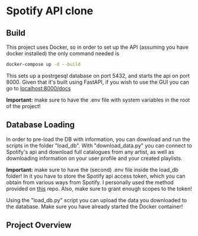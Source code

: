 # Spotify API clone
## Build
This project uses Docker, so in order to set up the API (assuming you have docker installed) the only command needed is

```bash
docker-compose up -d --build
```

This sets up a postrgesql database on port 5432, and starts the api on port 8000. Given that it's built using FastAPI, if you wish to use the GUI you can go to [localhost:8000/docs](http://localhost:8000/docs)

__Important:__ make sure to have the .env file with system variables in the root of the project!

## Database Loading
In order to pre-load the DB with information, you can download and run the scripts in the folder "load_db". With "download_data.py" you can connect to Spotify's api and download full catalogues from any artist, as well as downloading information on your user profile and your created playlists.

__Important:__ make sure to have the (second) .env file inside the load_db folder! In it you have to store the Spotify api access token, which you can obtain from various ways from Spotify. I personally used the method provided on [this](https://github.com/spotify/web-api-auth-examples) repo. Also, make sure to grant enough scopes to the token!

Using the "load_db.py" script you can upload the data you downloaded to the database. Make sure you have already started the Docker container!

## Project Overview
